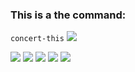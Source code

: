 ### This is a the command:
```concert-this```
![](images/concert-this.PNG)

![](images/do-what-it-says.PNG)
![](images/movie-this-no-input.PNG)
![](images/movie-this.PNG)
![](images/spotify-this-song-no-input.PNG)
![](images/spotify-this-song.PNG)
